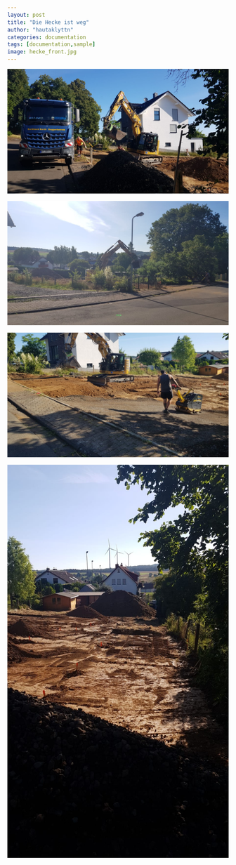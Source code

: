 ```yaml
---
layout: post
title: "Die Hecke ist weg"
author: "hautaklyttn"
categories: documentation
tags: [documentation,sample]
image: hecke_front.jpg
---
```


![(03)](../assets/img/23_07_2019_(3).jpg)

![(04)](../assets/img/23_07_2019_(4).jpg)

![(05)](../assets/img/23_07_2019_(5).jpg)

![(02)](../assets/img/23_07_2019_(2).jpg)
